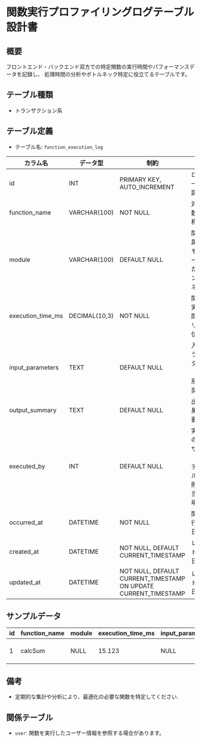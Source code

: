 # 関数実行プロファイリングログテーブル設計書

## 概要
フロントエンド・バックエンド双方での特定関数の実行時間やパフォーマンスデータを記録し、
処理時間の分析やボトルネック特定に役立てるテーブルです。

## テーブル種類
- トランザクション系

## テーブル定義
- テーブル名: `function_execution_log`

| カラム名          | データ型       | 制約                                      | 説明                                       |
|-------------------|----------------|-------------------------------------------|--------------------------------------------|
| id                | INT            | PRIMARY KEY, AUTO_INCREMENT               | ログの一意な識別子                           |
| function_name     | VARCHAR(100)   | NOT NULL                                  | 対象関数の名称                              |
| module            | VARCHAR(100)   | DEFAULT NULL                              | 関数が属するモジュールまたはコンポーネント     |
| execution_time_ms | DECIMAL(10,3)  | NOT NULL                                  | 関数の実行時間（ミリ秒単位）                  |
| input_parameters  | TEXT           | DEFAULT NULL                              | 入力パラメータ（JSON形式推奨）               |
| output_summary    | TEXT           | DEFAULT NULL                              | 出力結果の概要                             |
| executed_by       | INT            | DEFAULT NULL                              | 実行者のユーザーID（`user` テーブル参照、該当する場合） |
| occurred_at       | DATETIME       | NOT NULL                                  | 関数実行開始日時                           |
| created_at        | DATETIME       | NOT NULL, DEFAULT CURRENT_TIMESTAMP       | レコード作成日時                           |
| updated_at        | DATETIME       | NOT NULL, DEFAULT CURRENT_TIMESTAMP ON UPDATE CURRENT_TIMESTAMP | レコード更新日時           |

## サンプルデータ
| id | function_name  | module | execution_time_ms | input_parameters | output_summary | executed_by | occurred_at          | created_at           | updated_at           |
|----|----------------|--------|-------------------|------------------|----------------|-------------|----------------------|----------------------|----------------------|
| 1  | calcSum        | NULL   | 15.123            | NULL             | NULL           | NULL        | 2023-10-01 10:00:00  | 2023-10-01 10:00:00  | 2023-10-01 10:00:00  |

## 備考
- 定期的な集計や分析により、最適化の必要な関数を特定してください.

## 関係テーブル
- `user`: 関数を実行したユーザー情報を参照する場合があります。
